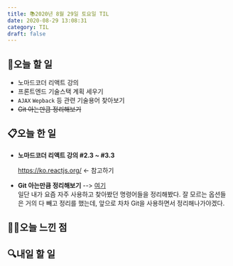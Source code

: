 ```yaml
---
title: 📚2020년 8월 29일 토요일 TIL
date: 2020-08-29 13:08:31
category: TIL
draft: false
---
```


## 🥅오늘 할 일

- 노마드코더 리액트 강의
- 프론트엔드 기술스택 계획 세우기
- `AJAX` `Wepback` 등 관련 기술용어 찾아보기
- ~~Git 아는만큼 정리해보기~~

## 📋오늘 한 일

- **노마드코더 리액트 강의 #2.3 ~ #3.3**

  https://ko.reactjs.org/ <- 참고하기

- **Git 아는만큼 정리해보기** --> [여기](https://seungmin-dev.netlify.app/Git/git_command/)  
  일단 내가 요즘 자주 사용하고 찾아봤던 명령어들을 정리해봤다. 잘 모르는 옵션들은 거의 다 빼고 정리를 했는데, 앞으로 차차 Git을 사용하면서 정리해나가야겠다.

## ✍🏻오늘 느낀 점

## :mag:내일 할 일
